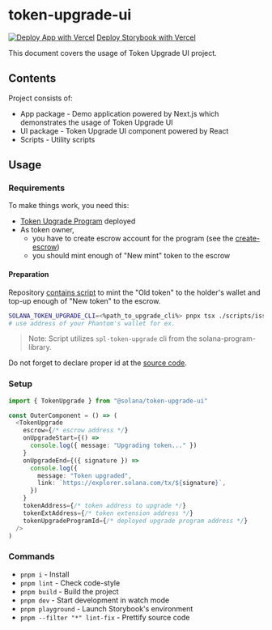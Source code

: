 # token-upgrade-ui

[![Deploy App with Vercel](https://vercel.com/button)](https://vercel.com/new/clone?repository-url=https%3A%2F%2Fgithub.com%2Fhoodieshq%2Ftoken-upgrade-ui%2Ftree%2Fmain&project-name=solana-token-upgrade-app&repository-name=solana-token-upgrade-app&demo-title=Token%20Upgrade%20App&demo-description=App%20to%20Upgrade%20Token%20on%20Solana%20Blockchain)
[Deploy Storybook with Vercel](https://vercel.com/new/clone?repository-url=https%3A%2F%2Fgithub.com%2Fhoodieshq%2Ftoken-upgrade-ui%2Ftree%2Fmain%2Fpackages%2Fui&project-name=solana-token-upgrade-ui&repository-name=solana-token-upgrade-ui&demo-title=Token%20Upgrade%20UI&demo-description=UI%20for%20Upgrade%20Token%20on%20Solana%20Blockchain)

This document covers the usage of Token Upgrade UI project.

## Contents

Project consists of:

- App package - Demo application powered by Next.js which demonstrates the usage of Token Upgrade UI
- UI package - Token Upgrade UI component powered by React
- Scripts - Utility scripts 

## Usage

### Requirements

To make things work, you need this:

- [Token Upgrade Program](https://github.com/solana-labs/solana-program-library/tree/master/token-upgrade) deployed
- As token owner,
    - you have to create escrow account for the program (see the [create-escrow](https://github.com/solana-labs/solana-program-library/blob/master/token-upgrade/cli/src/main.rs#L395)) 
    - you should mint enough of "New mint" token to the escrow

#### Preparation

Repository [contains script](./scripts/issue-tokens.mts) to mint the "Old token" to the holder's wallet and top-up enough of "New token" to the escrow.

```sh
SOLANA_TOKEN_UPGRADE_CLI=<%path_to_upgrade_cli%> pnpx tsx ./scripts/issue-tokens.mts $HOLDER_ADDRESS
# use address of your Phantom's wallet for ex.
```

> Note: Script utilizes `spl-token-upgrade` cli from the solana-program-library. 

Do not forget to declare proper id at the [source code](https://github.com/solana-labs/solana-program-library/blob/master/token-upgrade/program/src/lib.rs#L15).

### Setup

```typescript
import { TokenUpgrade } from "@solana/token-upgrade-ui"

const OuterComponent = () => (
  <TokenUpgrade
    escrow={/* escrow address */}
    onUpgradeStart={() =>
      console.log({ message: "Upgrading token..." })
    }
    onUpgradeEnd={({ signature }) =>
      console.log({
        message: "Token upgraded",
        link: `https://explorer.solana.com/tx/${signature}`,
      })
    }
    tokenAddress={/* token address to upgrade */}
    tokenExtAddress={/* token extension address */}
    tokenUpgradeProgramId={/* deployed upgrade program address */}
  />
)
``` 

### Commands

- `pnpm i` - Install
- `pnpm lint` - Check code-style
- `pnpm build` - Build the project
- `pnpm dev` - Start development in watch mode
- `pnpm playground` - Launch Storybook's environment
- `pnpm --filter "*" lint-fix` - Prettify source code
